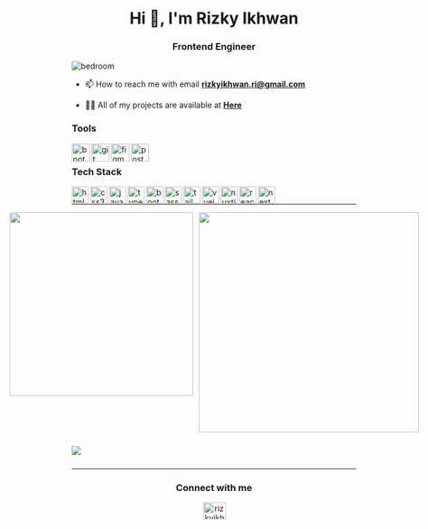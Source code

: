 <h1 align="center">Hi 👋, I'm Rizky Ikhwan</h1>
<h3 align="center">Frontend Engineer</h3>

![bedroom](https://user-images.githubusercontent.com/79355239/143467976-43e524a2-c3cd-47cb-a3e5-6a8ed0bc4a69.gif)

- 📫 How to reach me with email **rizkyikhwan.ri@gmail.com**

- 👨‍💻 All of my projects are available at **[Here](https://rizkyikhwan.my.id)**

<h3 align="left">Tools</h3>
<img height="32px" align="left" src="https://user-images.githubusercontent.com/79355239/143455396-08754238-ba05-4388-b372-785bafd7aafd.png" alt="bootstrap" />
<img height="32px" align="left" src="https://www.vectorlogo.zone/logos/git-scm/git-scm-icon.svg" alt="git" />
<img height="32px" align="left" src="https://www.vectorlogo.zone/logos/figma/figma-icon.svg" alt="figma" />
<img height="32px" align="left" src="https://www.vectorlogo.zone/logos/getpostman/getpostman-icon.svg" alt="postman" />

<br>

<h3>Tech Stack</h3>

<img height="30px" align="left" src="https://user-images.githubusercontent.com/79355239/151290703-69deb652-edd6-426d-a23f-adc6d4b41fdb.svg" alt="html5" />
<img height="30px" align="left" src="https://user-images.githubusercontent.com/79355239/151290701-52f6b597-6639-442c-9b02-98cda610e613.svg" alt="css3" />
<img height="30px" align="left" src="https://user-images.githubusercontent.com/79355239/151290689-1e8de89e-fa0e-4198-ac3c-481f4813895a.svg" alt="javascript" />
<img height="30px" align="left" src="https://github.com/user-attachments/assets/7aaa4fee-0d25-4361-909b-4db2bc0dd3db" alt="typescript" />
<img height="30px" align="left" src="https://user-images.githubusercontent.com/79355239/151290700-9dea719b-198c-44ca-9057-ed0179897e7c.svg" alt="bootstrap" />
<img height="30px" align="left" src="https://user-images.githubusercontent.com/79355239/151290694-057a1bb1-15d8-4987-906e-86f4c73a866d.svg" alt="sass" />
<img height="30px" align="left" src="https://user-images.githubusercontent.com/79355239/151290695-c85258c4-c5e0-4bf0-aac0-fcdaa082ec38.svg" alt="tailwindcss" />
<img height="30px" align="left" src="https://user-images.githubusercontent.com/79355239/151290696-8bb7394d-d320-4c99-abdf-69559daf3508.svg" alt="vuejs" />
<img height="30px" align="left" src="https://user-images.githubusercontent.com/79355239/151290692-9202dae1-866d-4aad-afd5-524e931007e7.svg" alt="nuxtjs" />
<img height="30px" align="left" src="https://user-images.githubusercontent.com/79355239/155885287-c2677b52-6057-4036-9614-ed6db38ee962.svg" alt="react.js" />
<img height="30px" align="left" src="https://github.com/user-attachments/assets/0c91cdbb-5df8-4905-855e-42ad2139ad5f" alt="next.js" />

<br>

<hr>

<p style="display: flex; justify-content: center; gap: 10px;">
  <img style="width: 325px" src="https://github-readme-stats.vercel.app/api/top-langs/?username=rizkyikhwan&layout=compact&theme=tokyonight&hide_border=true" />
  <img style="width: 390px" src="https://github-readme-stats.vercel.app/api?username=rizkyikhwan&show_icons=true&theme=tokyonight&hide_border=true" />
</p>

<p>
  <img style="margin: 10px 0;" src="https://github-readme-streak-stats.herokuapp.com/?user=rizkyikhwan&theme=tokyonight&count_private=true&hide_border=true">
</p>

<hr>

<h3 align="center">Connect with me</h3>
<p align="center">
  <a href="https://linkedin.com/in/rizkyikhwan" target="blank" style="margin-left: 2px"><img align="center" src="https://raw.githubusercontent.com/rahuldkjain/github-profile-readme-generator/master/src/images/icons/Social/linked-in-alt.svg" alt="rizkyikhwan" height="30" width="40" /></a>
</p>
<!-- <p align="center" style="margin-top: 15px;">
  <img src="https://lanyard-profile-readme.vercel.app/api/387982324630945802" />
</p> -->
